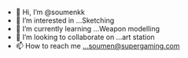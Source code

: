 - 👋 Hi, I’m @soumenkk
- 👀 I’m interested in ...Sketching
- 🌱 I’m currently learning ...Weapon modelling
- 💞️ I’m looking to collaborate on ...art station
- 📫 How to reach me ...soumen@supergaming.com

<!---
soumenkk/soumenkk is a ✨ special ✨ repository because its `README.md` (this file) appears on your GitHub profile.
You can click the Preview link to take a look at your changes.
--->
